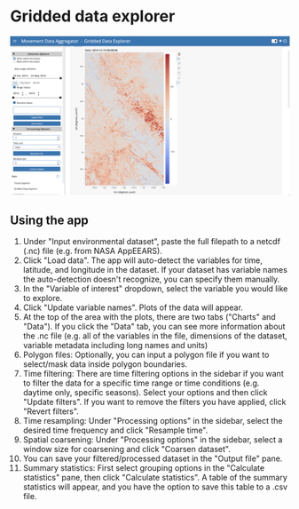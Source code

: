 # Gridded data explorer

![gridded_data_explorer](../images/gridded_data_explorer.png)

## Using the app
1. Under "Input environmental dataset", paste the full filepath to a netcdf (.nc) file (e.g. from NASA AppEEARS).
2. Click "Load data". The app will auto-detect the variables for time, latitude, and longitude in the dataset. If your
dataset has variable names the auto-detection doesn't recognize, you can specify them manually.
3. In the "Variable of interest" dropdown, select the variable you would like to explore.
4. Click "Update variable names". Plots of the data will appear.
5. At the top of the area with the plots, there are two tabs ("Charts" and "Data"). If you click the "Data" tab, you can
see more information about the .nc file (e.g. all of the variables in the file, dimensions of the dataset,
variable metadata including long names and units)
6. Polygon files: Optionally, you can input a polygon file if you want to select/mask data inside polygon boundaries.
7. Time filtering: There are time filtering options in the sidebar if you want to filter the data for a specific time range or time
conditions (e.g. daytime only, specific seasons). Select your options and then click "Update filters". If you want to
remove the filters you have applied, click "Revert filters".
8. Time resampling: Under "Processing options" in the sidebar, select the desired time frequency and click "Resample
time".
9. Spatial coarsening: Under "Processing options" in the sidebar, select a window size for coarsening and click "Coarsen
dataset".
10. You can save your filtered/processed dataset in the "Output file" pane.
11. Summary statistics: First select grouping options in the "Calculate statistics" pane, then click "Calculate
statistics". A table of the summary statistics will appear, and you have the option to save this table to a .csv file.
